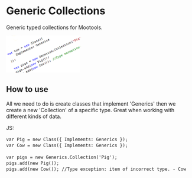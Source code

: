 Generic Collections
===========

Generic typed collections for Mootools. 

![Screenshot](http://github.com/nicbell/MooCollections/raw/master/logo.png)

How to use
----------

All we need to do is create classes that implement 'Generics' then we create a new 'Collection' of a specific type. Great when working with different kinds of data.

JS:

	var Pig = new Class({ Implements: Generics });
	var Cow = new Class({ Implements: Generics });

	var pigs = new Generics.Collection('Pig');
	pigs.add(new Pig());
	pigs.add(new Cow()); //Type exception: item of incorrect type. - Cow
